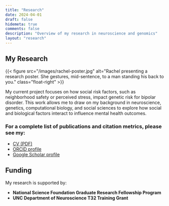 ```yaml
---
title: "Research"
date: 2024-04-01
draft: false
hidemeta: true
comments: false
description: "Overview of my research in neuroscience and genomics"
layout: "research"
---
```


## My Research

{{< figure src="/images/rachel-poster.jpg" alt="Rachel presenting a research poster. She gestures, mid-sentence, to a man standing his back to you." class="float-right" >}}

My current project focuses on how social risk factors, such as neighborhood safety or perceived stress, impact genetic risk for bipolar disorder. This work allows me to draw on my background in neuroscience, genetics, computational biology, and social sciences to explore how social and biological factors interact to influence mental health outcomes.

### For a complete list of publications and citation metrics, please see my:

- [CV (PDF)](/pdfs/Sharp_SciComCV_2025.pdf)
- [ORCID profile](https://orcid.org/0000-0002-3070-9200)
- [Google Scholar profile](https://scholar.google.com/citations?user=ppl5OrIAAAAJ&hl=en&oi=sra)

## Funding

My research is supported by:

- **National Science Foundation Graduate Research Fellowship Program**
- **UNC Department of Neuroscience T32 Training Grant**

